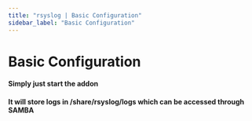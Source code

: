```yaml
---
title: "rsyslog | Basic Configuration"
sidebar_label: "Basic Configuration"
---
```


# Basic Configuration

#### Simply just start the addon

#### It will store logs in /share/rsyslog/logs which can be accessed through SAMBA